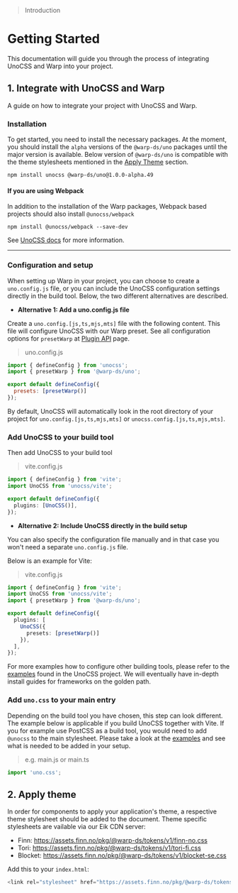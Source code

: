> Introduction

# Getting Started

This documentation will guide you through the process of integrating UnoCSS and Warp into your project.

## 1. Integrate with UnoCSS and Warp

A guide on how to integrate your project with UnoCSS and Warp.

### Installation

To get started, you need to install the necessary packages. At the moment, you should install the `alpha` versions of the `@warp-ds/uno` packages until the major version is available.
Below version of `@warp-ds/uno` is compatible with the theme stylesheets mentioned in the [Apply Theme](#_2-apply-theme) section.

```shell
npm install unocss @warp-ds/uno@1.0.0-alpha.49
```

#### If you are using Webpack

In addition to the installation of the Warp packages, Webpack based projects should also install `@unocss/webpack`

```shell
npm install @unocss/webpack --save-dev
```

See [UnoCSS docs](https://unocss.dev/integrations/webpack) for more information.

---

### Configuration and setup

When setting up Warp in your project, you can choose to create a `uno.config.js` file, or you can include the UnoCSS configuration settings directly in the build tool. Below, the two different alternatives are described.

- **Alternative 1: Add a uno.config.js file**

Create a `uno.config.[js,ts,mjs,mts]` file with the following content. This file will configure UnoCSS with our Warp preset. See all configuration options for `presetWarp` at [Plugin API](/plugin-api) page.

> uno.config.js

```js
import { defineConfig } from 'unocss';
import { presetWarp } from '@warp-ds/uno';

export default defineConfig({ 
  presets: [presetWarp()]
});
```

By default, UnoCSS will automatically look in the root directory of your project for `uno.config.[js,ts,mjs,mts]` or `unocss.config.[js,ts,mjs,mts]`.

### Add UnoCSS to your build tool

Then add UnoCSS to your build tool

> vite.config.js

```ts
import { defineConfig } from 'vite';
import UnoCSS from 'unocss/vite';

export default defineConfig({
  plugins: [UnoCSS()],
});
```

- **Alternative 2: Include UnoCSS directly in the build setup**

You can also specify the configuration file manually and in that case you won't need a separate `uno.config.js` file.

Below is an example for Vite:

> vite.config.js

```ts
import { defineConfig } from 'vite';
import UnoCSS from 'unocss/vite';
import { presetWarp } from '@warp-ds/uno';

export default defineConfig({
  plugins: [
    UnoCSS({
      presets: [presetWarp()]
    }),
  ],
});
```

For more examples how to configure other building tools, please refer to the [examples](https://github.com/unocss/unocss/tree/main/examples) found in the UnoCSS project. We will eventually have in-depth install guides for frameworks on the golden path.

### Add `uno.css` to your main entry

Depending on the build tool you have chosen, this step can look different. The example below is applicable if you build UnoCSS together with Vite. If you for example use PostCSS as a build tool, you would need to add `@unocss` to the main stylesheet. Please take a look at the [examples](https://github.com/unocss/unocss/tree/main/examples) and see what is needed to be added in your setup.

> e.g. main.js or main.ts

```js
import 'uno.css';
```

## 2. Apply theme

In order for components to apply your application's theme, a respective theme stylesheet should be added to the document. Theme specific stylesheets are vailable via our Eik CDN server:

- Finn: https://assets.finn.no/pkg/@warp-ds/tokens/v1/finn-no.css
- Tori: https://assets.finn.no/pkg/@warp-ds/tokens/v1/tori-fi.css
- Blocket: https://assets.finn.no/pkg/@warp-ds/tokens/v1/blocket-se.css

Add this to your `index.html`:

```js
<link rel="stylesheet" href="https://assets.finn.no/pkg/@warp-ds/tokens/v1/finn-no.css">
```
